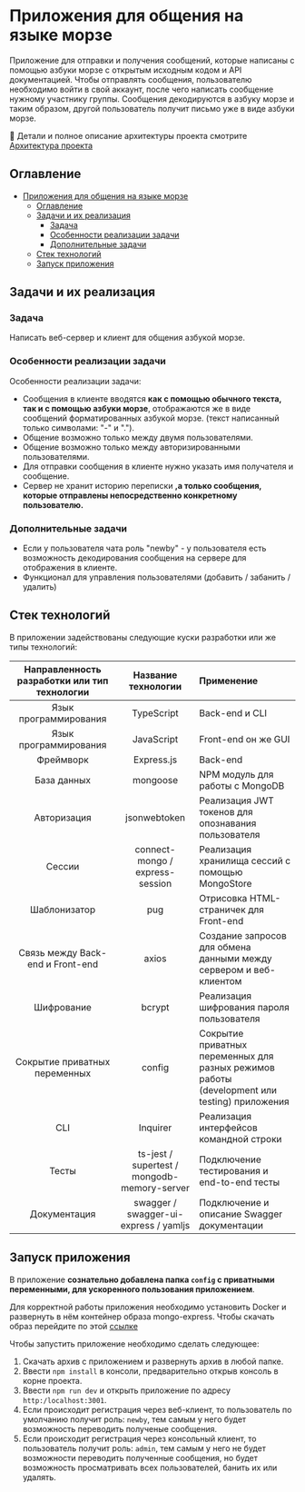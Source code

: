 # Приложения для общения на языке морзе

Приложение для отправки и получения сообщений, которые написаны с помощью азбуки морзе с открытым исходным кодом и API документацией.
Чтобы отправлять сообщения, пользователю необходимо войти в свой аккаунт, после чего написать сообщение нужному участнику группы. Сообщения декодируются в азбуку морзе и таким образом, другой пользователь получит письмо уже в виде азбуки морзе. 

📕 Детали и полное описание архитектуры проекта смотрите [Архитектура проекта](/wiki/architecture.md)

## Оглавление

- [Приложения для общения на языке морзе](#приложения-для-общения-на-языке-морзе)
	- [Оглавление](#оглавление)
	- [Задачи и их реализация](#задачи-и-их-реализация)
		- [Задача](#задача)
		- [Особенности реализации задачи](#особенности-реализации-задачи)
		- [Дополнительные задачи](#дополнительные-задачи)
	- [Стек технологий](#стек-технологий)
	- [Запуск приложения](#запуск-приложения)

## Задачи и их реализация

### Задача

Написать веб-сервер и клиент для общения азбукой морзе.

### Особенности реализации задачи

Особенности реализации задачи:
- Сообщения в клиенте вводятся **как с помощью обычного текста, так и с помощью азбуки морзе**, отображаются же в виде сообщений форматированных азбукой морзе. (текст написанный только символами: "-" и ".").
- Общение возможно только между двумя пользователями.
- Общение возможно только между авторизированными пользователями.
- Для отправки сообщения в клиенте нужно указать имя получателя и сообщение.
- Сервер не хранит историю переписки **,а только сообщения, которые отправлены непосредственно конкретному пользователю.**

### Дополнительные задачи 
- Если у пользователя чата роль "newby" - у пользователя есть возможность декодирования сообщения на сервере для отображения в клиенте.
- Функционал для управления пользователями (добавить / забанить / удалить)

## Стек технологий

В приложении задействованы следующие куски разработки или же типы технологий:

| Направленность разработки или тип технологии | Название технологии | Применение |
| :----------: | :-----------------: | :------------- |
| Язык программирования | TypeScript | Back-end и CLI |
| Язык программирования | JavaScript | Front-end он же GUI |
| Фреймворк | Express.js | Back-end |
| База данных | mongoose | NPM модуль для работы с MongoDB |
| Авторизация | jsonwebtoken | Реализация JWT токенов для опознавания пользователя |
| Сессии | connect-mongo / express-session | Реализация хранилища сессий с помощью MongoStore |
| Шаблонизатор | pug | Отрисовка HTML-страничек для Front-end |
| Связь между Back-end и Front-end | axios | Создание запросов для обмена данными между сервером и веб-клиентом |
| Шифрование | bcrypt | Реализация шифрования пароля пользователя |
| Сокрытие приватных переменных | config | Сокрытие приватных переменных для разных режимов работы (development или testing) приложения |
| CLI | Inquirer | Реализация интерфейсов командной строки |
| Тесты | ts-jest / supertest / mongodb-memory-server | Подключение тестирования и end-to-end тесты |
| Документация | swagger / swagger-ui-express / yamljs | Подключение и описание Swagger документации |

## Запуск приложения

В приложение **сознательно добавлена папка `config` с приватными переменными, для ускоренного пользования приложением**.

Для корректной работы приложения необходимо установить Docker и развернуть в нём контейнер образа mongo-express. Чтобы скачать образ перейдите по этой [ссылке](https://hub.docker.com/_/mongo-express)

Чтобы запустить приложение необходимо сделать следующее:
1. Скачать архив с приложением и развернуть архив в любой папке.
2. Ввести `npm install` в консоли, предварительно открыв консоль в корне проекта.
3. Ввести `npm run dev` и открыть приложение по адресу `http:/localhost:3001`.
4. Если происходит регистрация через веб-клиент, то пользователь по умолчанию получит роль: `newby`, тем самым у него будет возможность переводить полученые сообщения.
5. Если происходит регистрация через консольный клиент, то пользователь получит роль: `admin`, тем самым у него не будет возможности переводить полученные сообщения, но будет возможность просматривать всех пользователей, банить их или удалять.